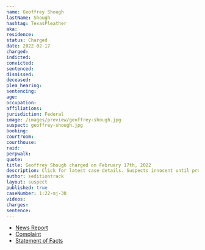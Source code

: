 ```yaml
---
name: Geoffrey Shough
lastName: Shough
hashtag: TexasPleather
aka:
residence:
status: Charged
date: 2022-02-17
charged:
indicted:
convicted:
sentenced:
dismissed:
deceased:
plea_hearing:
sentencing:
age:
occupation:
affiliations:
jurisdiction: Federal
image: /images/preview/geoffrey-shough.jpg
suspect: geoffrey-shough.jpg
booking:
courtroom:
courthouse:
raid:
perpwalk:
quote:
title: Geoffrey Shough charged on February 17th, 2022
description: Click for latest case details. Suspects innocent until proven guilty.
author: seditiontrack
layout: suspect
published: true
caseNumber: 1:22-mj-30
videos:
charges:
sentence:
---
```


- [News Report]()
- [Complaint](https://www.justice.gov/usao-dc/case-multi-defendant/file/1479011/download)
- [Statement of Facts](https://www.justice.gov/usao-dc/case-multi-defendant/file/1479016/download)
